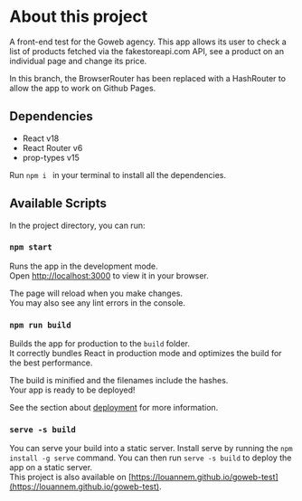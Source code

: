 # About this project

A front-end test for the Goweb agency.
This app allows its user to check a list of products fetched via the fakestoreapi.com API, see a product on an individual page and change its price.

In this branch, the BrowserRouter has been replaced with a HashRouter to allow the app to work on Github Pages.

## Dependencies
- React v18
- React Router v6
- prop-types v15

Run `npm i ` in your terminal to install all the dependencies.

## Available Scripts

In the project directory, you can run:

### `npm start`

Runs the app in the development mode.\
Open [http://localhost:3000](http://localhost:3000) to view it in your browser.

The page will reload when you make changes.\
You may also see any lint errors in the console.

### `npm run build`

Builds the app for production to the `build` folder.\
It correctly bundles React in production mode and optimizes the build for the best performance.

The build is minified and the filenames include the hashes.\
Your app is ready to be deployed!

See the section about [deployment](https://facebook.github.io/create-react-app/docs/deployment) for more information.

### `serve -s build`
You can serve your build into a static server. Install serve by running the `npm install -g serve` command. You can then run `serve -s build` to deploy the app on a static server.\
This project is also available on [https://louannem.github.io/goweb-test](https://louannem.github.io/goweb-test).
